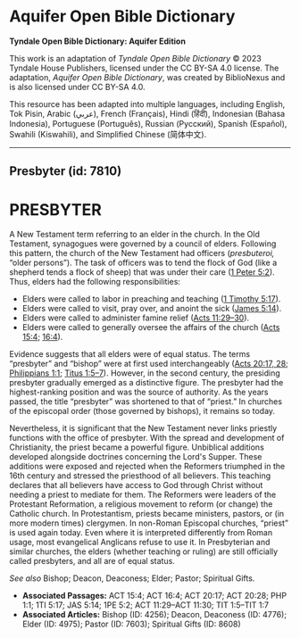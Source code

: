 # Aquifer Open Bible Dictionary

**Tyndale Open Bible Dictionary: Aquifer Edition**

This work is an adaptation of *Tyndale Open Bible Dictionary* © 2023 Tyndale House Publishers, licensed under the CC BY\-SA 4\.0 license. The adaptation, *Aquifer Open Bible Dictionary*, was created by BiblioNexus and is also licensed under CC BY\-SA 4\.0\.

This resource has been adapted into multiple languages, including English, Tok Pisin, Arabic (عربي), French (Français), Hindi (हिंदी), Indonesian (Bahasa Indonesia), Portuguese (Português), Russian (Русский), Spanish (Español), Swahili (Kiswahili), and Simplified Chinese (简体中文).



--------------------------------

## Presbyter (id: 7810)

PRESBYTER
=========

A New Testament term referring to an elder in the church. In the Old Testament, synagogues were governed by a council of elders. Following this pattern, the church of the New Testament had officers (*presbuteroi,* “older persons”). The task of officers was to tend the flock of God (like a shepherd tends a flock of sheep) that was under their care ([1 Peter 5:2](https://ref.ly/1Pet5:2)). Thus, elders had the following responsibilities:

* Elders were called to labor in preaching and teaching ([1 Timothy 5:17](https://ref.ly/1Tim5:17)).
* Elders were called to visit, pray over, and anoint the sick ([James 5:14](https://ref.ly/Jas5:14)).
* Elders were called to administer famine relief ([Acts 11:29–30](https://ref.ly/Acts11:29-Acts11:30)).
* Elders were called to generally oversee the affairs of the church ([Acts 15:4](https://ref.ly/Acts15:4); [16:4](https://ref.ly/Acts16:4)).

Evidence suggests that all elders were of equal status. The terms “presbyter” and “bishop” were at first used interchangeably ([Acts 20:17, 28](https://ref.ly/Acts20:17,Acts20:28); [Philippians 1:1](https://ref.ly/Phil1:1); [Titus 1:5–7](https://ref.ly/Titus1:5-Titus1:7)). However, in the second century, the presiding presbyter gradually emerged as a distinctive figure. The presbyter had the highest\-ranking position and was the source of authority. As the years passed, the title “presbyter” was shortened to that of “priest.” In churches of the episcopal order (those governed by bishops), it remains so today. 

Nevertheless, it is significant that the New Testament never links priestly functions with the office of presbyter. With the spread and development of Christianity, the priest became a powerful figure. Unbiblical additions developed alongside doctrines concerning the Lord's Supper. These additions were exposed and rejected when the Reformers triumphed in the 16th century and stressed the priesthood of all believers. This teaching declares that all believers have access to God through Christ without needing a priest to mediate for them. The Reformers were leaders of the Protestant Reformation, a religious movement to reform (or change) the Catholic church. In Protestantism, priests became ministers, pastors, or (in more modern times) clergymen. In non\-Roman Episcopal churches, “priest” is used again today. Even where it is interpreted differently from Roman usage, most evangelical Anglicans refuse to use it. In Presbyterian and similar churches, the elders (whether teaching or ruling) are still officially called presbyters, and all are of equal status.

*See also* Bishop; Deacon, Deaconess; Elder; Pastor; Spiritual Gifts.

* **Associated Passages:** ACT 15:4; ACT 16:4; ACT 20:17; ACT 20:28; PHP 1:1; 1TI 5:17; JAS 5:14; 1PE 5:2; ACT 11:29–ACT 11:30; TIT 1:5–TIT 1:7
* **Associated Articles:** Bishop (ID: 4256); Deacon, Deaconess (ID: 4776); Elder (ID: 4975); Pastor (ID: 7603); Spiritual Gifts (ID: 8608)

